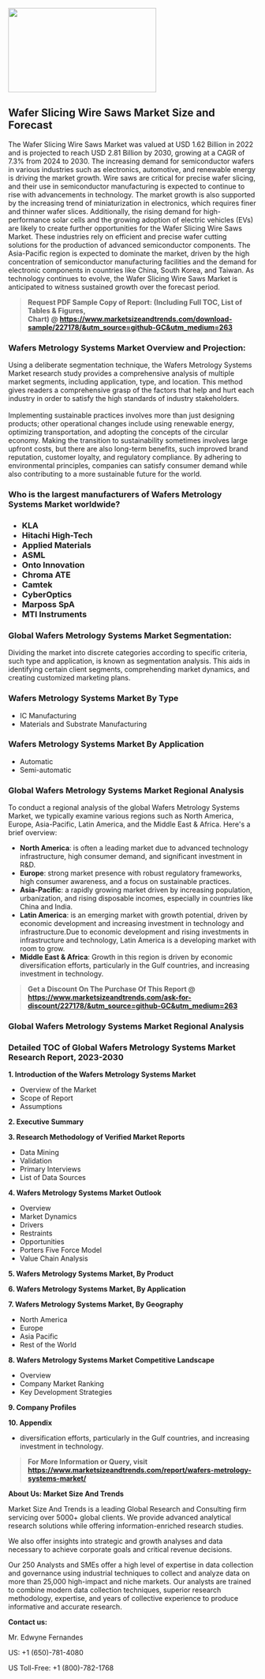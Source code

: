 <p><img class="alignnone size-medium wp-image-20088" src="https://ffe5etoiles.com/wp-content/uploads/2024/12/MST1-300x171.png" alt="" width="300" height="171" /></p><h2>Wafer Slicing Wire Saws Market Size and Forecast</h2><p>The Wafer Slicing Wire Saws Market was valued at USD 1.62 Billion in 2022 and is projected to reach USD 2.81 Billion by 2030, growing at a CAGR of 7.3% from 2024 to 2030. The increasing demand for semiconductor wafers in various industries such as electronics, automotive, and renewable energy is driving the market growth. Wire saws are critical for precise wafer slicing, and their use in semiconductor manufacturing is expected to continue to rise with advancements in technology. The market growth is also supported by the increasing trend of miniaturization in electronics, which requires finer and thinner wafer slices. Additionally, the rising demand for high-performance solar cells and the growing adoption of electric vehicles (EVs) are likely to create further opportunities for the Wafer Slicing Wire Saws Market. These industries rely on efficient and precise wafer cutting solutions for the production of advanced semiconductor components. The Asia-Pacific region is expected to dominate the market, driven by the high concentration of semiconductor manufacturing facilities and the demand for electronic components in countries like China, South Korea, and Taiwan. As technology continues to evolve, the Wafer Slicing Wire Saws Market is anticipated to witness sustained growth over the forecast period.</p></p><blockquote id="" class=""><strong>Request PDF Sample Copy of Report: (Including Full TOC, List of Tables &amp; Figures, Chart)&nbsp;@&nbsp;<strong><a href="https://www.marketsizeandtrends.com/download-sample/227178/&utm_source=github-GC&utm_medium=263" target="_blank">https://www.marketsizeandtrends.com/download-sample/227178/&utm_source=github-GC&utm_medium=263</a></strong></strong></blockquote><h3 id="" class="">Wafers Metrology Systems Market&nbsp;Overview and Projection:</h3><p id="" class="">Using a deliberate segmentation technique, the Wafers Metrology Systems Market research study provides a comprehensive analysis of multiple market segments, including application, type, and location. This method gives readers a comprehensive grasp of the factors that help and hurt each industry in order to satisfy the high standards of industry stakeholders. <br /> <br />Implementing sustainable practices involves more than just designing products; other operational changes include using renewable energy, optimizing transportation, and adopting the concepts of the circular economy. Making the transition to sustainability sometimes involves large upfront costs, but there are also long-term benefits, such improved brand reputation, customer loyalty, and regulatory compliance. By adhering to environmental principles, companies can satisfy consumer demand while also contributing to a more sustainable future for the world.</p><h3 id="" class="">Who is the largest manufacturers of&nbsp;Wafers Metrology Systems Market worldwide?</h3><h3 class=""><p><ul><li>KLA </li><li> Hitachi High-Tech </li><li> Applied Materials </li><li> ASML </li><li> Onto Innovation </li><li> Chroma ATE </li><li> Camtek </li><li> CyberOptics </li><li> Marposs SpA </li><li> MTI Instruments</li></ul></p></h3><h3 id="" class="">Global&nbsp;Wafers Metrology Systems Market Segmentation:</h3><p id="" class="">Dividing the market into discrete categories according to specific criteria, such type and application, is known as segmentation analysis. This aids in identifying certain client segments, comprehending market dynamics, and creating customized marketing plans.</p><h3 id="" class="">Wafers Metrology Systems Market&nbsp;By Type</h3><p><p><ul><li>IC Manufacturing</li><li> Materials and Substrate Manufacturing</p></li></ul></p></p><h3 id="" class="">Wafers Metrology Systems Market&nbsp;By Application</h3><p class=""><p><ul><li>Automatic</li><li> Semi-automatic</li></ul></p></p><h3 id="" class="">Global Wafers Metrology Systems Market Regional Analysis</h3><p id="" class="">To conduct a regional analysis of the global Wafers Metrology Systems Market, we typically examine various regions such as North America, Europe, Asia-Pacific, Latin America, and the Middle East &amp; Africa. Here's a brief overview:</p><ul><li><strong>North America</strong>: is often a leading market due to advanced technology infrastructure, high consumer demand, and significant investment in R&amp;D.</li><li><strong>Europe</strong>: strong market presence with robust regulatory frameworks, high consumer awareness, and a focus on sustainable practices.</li><li><strong>Asia-Pacific</strong>: a rapidly growing market driven by increasing population, urbanization, and rising disposable incomes, especially in countries like China and India.</li><li><strong>Latin America</strong>: is an emerging market with growth potential, driven by economic development and increasing investment in technology and infrastructure.Due to economic development and rising investments in infrastructure and technology, Latin America is a developing market with room to grow.</li><li><strong>Middle East &amp; Africa</strong>: Growth in this region is driven by economic diversification efforts, particularly in the Gulf countries, and increasing investment in technology.</li></ul><blockquote id="" class=""><strong>Get a Discount On The Purchase Of This Report @ <strong><a href="https://www.marketsizeandtrends.com/ask-for-discount/227178/&utm_source=github-GC&utm_medium=263" target="_blank">https://www.marketsizeandtrends.com/ask-for-discount/227178/&utm_source=github-GC&utm_medium=263</a></strong></strong></blockquote><h3 id="" class="">Global Wafers Metrology Systems Market Regional Analysis</h3><h3 id="" class="">Detailed TOC of Global Wafers Metrology Systems Market Research Report, 2023-2030</h3><p id="" class=""><strong>1. Introduction of the Wafers Metrology Systems Market</strong></p><ul><li>Overview of the Market</li><li>Scope of Report</li><li>Assumptions</li></ul><p id="" class=""><strong>2. Executive Summary</strong></p><p id="" class=""><strong>3. Research Methodology of Verified Market Reports</strong></p><ul><li>Data Mining</li><li>Validation</li><li>Primary Interviews</li><li>List of Data Sources</li></ul><p id="" class=""><strong>4. Wafers Metrology Systems Market Outlook</strong></p><ul><li>Overview</li><li>Market Dynamics</li><li>Drivers</li><li>Restraints</li><li>Opportunities</li><li>Porters Five Force Model</li><li>Value Chain Analysis</li></ul><p id="" class=""><strong>5. Wafers Metrology Systems Market, By Product</strong></p><p id="" class=""><strong>6. Wafers Metrology Systems Market, By Application</strong></p><p id="" class=""><strong>7. Wafers Metrology Systems Market, By Geography</strong></p><ul><li>North America</li><li>Europe</li><li>Asia Pacific</li><li>Rest of the World</li></ul><p id="" class=""><strong>8. Wafers Metrology Systems Market Competitive Landscape</strong></p><ul><li>Overview</li><li>Company Market Ranking</li><li>Key Development Strategies</li></ul><p id="" class=""><strong>9. Company Profiles</strong></p><p id="" class=""><strong>10. Appendix</strong></p><ul><li>diversification efforts, particularly in the Gulf countries, and increasing investment in technology.</li></ul><blockquote id="" class=""><strong>For More Information or Query, visit <strong><strong><a href="https://www.marketsizeandtrends.com/report/wafers-metrology-systems-market/" target="_blank">https://www.marketsizeandtrends.com/report/wafers-metrology-systems-market/</a></strong></strong></strong></blockquote><p id="" class=""><strong>About Us: Market Size And Trends</strong></p><p id="" class="">Market Size And Trends is a leading Global Research and Consulting firm servicing over 5000+ global clients. We provide advanced analytical research solutions while offering information-enriched research studies.</p><p id="" class="">We also offer insights into strategic and growth analyses and data necessary to achieve corporate goals and critical revenue decisions.</p><p id="" class="">Our 250 Analysts and SMEs offer a high level of expertise in data collection and governance using industrial techniques to collect and analyze data on more than 25,000 high-impact and niche markets. Our analysts are trained to combine modern data collection techniques, superior research methodology, expertise, and years of collective experience to produce informative and accurate research.</p><p id="" class=""><strong>Contact us:</strong></p><p id="" class="">Mr. Edwyne Fernandes</p><p id="" class="">US: +1 (650)-781-4080</p><p id="" class="">US Toll-Free: +1 (800)-782-1768</p>
